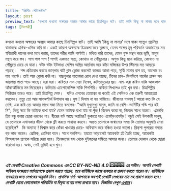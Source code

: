 ```yaml
---
title: "প্রিন্টিং স্টেটমেন্টস"
layout: post
preview_text: 'কখনো কখনো অক্ষরের অবয়ব আমার কাছে চিত্রশিল্পও বটে। তাই আমি কিছু না মানার দলে থাকা সত্ত্বেও'
tags: [দিনপঞ্জী]
---
```


কখনো কখনো অক্ষরের অবয়ব আমার কাছে চিত্রশিল্পও বটে। তাই আমি 'কিছু না মানার' দলে থাকা সত্ত্বেও প্রচলিত বানানকে এদিক-ওদিক করি না। একই কারণে অক্ষরকে চিত্রকলা করে তুলতে, যেসব শব্দের মৃদু পরিবর্তন অজাচারের মত স্ববিরোধী পাপের কথা মনে করায়, তাদের শরীর আমি পাল্টাই। মথিত করি তাদের, যেমন বৃক্ষ মন্থন করে ভূমি, মানুষ মন্থন করে স্তন। পাপ পাপ পাপ ! পাপই একমাত্র সত্য, কোথাও না পৌঁছুনোর। অশুভ কিছু মনে করিয়ে, কোথাও না পৌঁছুতে চেয়ে যে যাত্রা। ঘটাং ঘটাং ইটভাঙা মেশিন অস্থির আর্তনাদ আর কাঁচা মস্তিষ্কের উপর স্টিলের মত আছড়ে পড়ছে। 
&nbsp;
শব্দ প্রতিরোধ করতে জান্‌লার থাই গ্লাস ক্লোজ করলেই কালচে আভা পড়ে, সূর্য্যি মামার রাগ হয়, আলোর রং যায় পাল্টে। তাই আর ক্লোজ করি না। 
গাছগুলার পাতাঝরা রোগ দেখা যাচ্ছে, টিনের চাল- মিশমিশে পার্কের প্রাঙ্গন সব জায়গায় পাতা পড়ে আছে। মরা মরা। কবিতার নাম নেয়া নিষেধ, কবিতাবুড়োর জ্বর। নাম-করা কবিও নাকি আজকাল আঁকাআঁকিতে মন দিয়েছেন। কবিতার এ্যাপোকেলিপ্স নাকি শিগগিরি।  কবিতা লিখলেও তাই খুন হবা। চিত্রশিল্পীর সিরিয়াল তারও পরে। তাই চিত্রশিল্প সেফ। 
&nbsp;
যদিও এসবের তোয়াক্কা না করেই এই সেদিনও এক তরুণী আত্মহত্যা করলেন। মৃত্যু তো আর সাবঅল্টার্ন উপাদান নয়। ধুস ! দিলাম না হয় থামিয়ে। জীবনের গগলস্ ! আরো কত কি যে দেখি, এক কবি তো আমার সাথে মজা নিতে বললেন- "আমি মুখ্যুসুখ্যু মানুষ, জানি না বেশি- ভার্সিটির গন্ডি পার হই নি"; কিন্তু সত্য কি আটকে রাখা যায়? যেমন আটকে রাখা যায় না পুঁজ ! বিভেদ করো না, নিজের সাথে অন্তত। এমনকি প্রিয় বন্ধু গলায় ছোরা ধরলেও না। হীরের বাট আছে অস্ত্রটার? ডুকাতে দাও এফোঁড়ওফোঁড় ! বন্ধুই সেই উপকারী মানুষ, যে তোমাকে এখানকার জীবন থেকে ফ্লী করতে সাহায্য করবে। অন্তত তোমাকে জন্মানোর সময় কি তোমার অনুমতি নেয়া হয়েছিল? 
&nbsp;
কি অন্যায্য ! বিশ্বাস করে ধোঁকা খাওয়ার চেয়ে- অবিশ্বাস করে বঞ্চিত হওয়া ভালো। রিক্‌শা পুলাররা বসন্তে বড় লাভ করেন। প্রেমিক, প্রেমিকা বহন। সাথে বকশিশ। হয়তো আড়ালেই আরেকটা প্লট তৈরি হচ্ছে, আরেকটা বিপদজনক প্রাণকে সরিয়ে দেয়া হবে। তিনজনের দ্বন্দ থেকে দুইজনের সন্ধিতে আসার জন্য। তোমার দোকান থেকে ছোরা ধারানো হয়। অথচ, সেই তুমিই হবে খুন।

&nbsp;
&nbsp;
&nbsp;
&nbsp;
&nbsp;



**_এই লেখাটি  Creative Commons এর CC BY-NC-ND 4.0 ![CCBY4](/assets/images/ccbyncnd.png)  এর অধীন। আপনি লেখাটি অবিকল সংস্করণে শর্তসাপেক্ষে  প্রকাশ করতে পারেন,_**
**_তবে বাণিজ্যিক কাজে ব্যবহার বা প্রকাশ করতে পারেন না। বাণিজ্যিক ব্যবহারের জন্য লেখকের অনুমতি নিন।_**
**_প্রাথমিক শর্ত:  আপনাকে অবশ্যই লেখাটি লেখকের নাম সহ প্রকাশ করতে হবে। লেখাটি যেনো কোনোভাবে পরিবর্তিত বা বিকৃত না  হয় লক্ষ্য রাখতে হবে।_**
**_বিস্তারিত দেখুন [এখানে](https://creativecommons.org/licenses/by-nc-nd/4.0/)।_**

